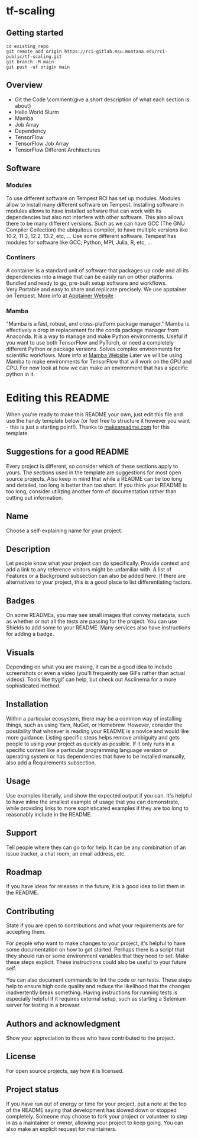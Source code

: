 # tf-scaling



## Getting started

```
cd existing_repo
git remote add origin https://rci-gitlab.msu.montana.edu/rci-public/tf-scaling.git
git branch -M main
git push -uf origin main
```

## Overview

- Git the Code  \comment{give a short description of what each section is about}
- Hello World Slurm
- Mamba
- Job Array
- Dependency
- TensorFlow
- TensorFlow Job Array
- TensorFlow Different Architectures 


## Software

### Modules

To use different software on Tempest RCI has set up modules.
Modules allow to install many different software on Tempest.
Installing software in modules allows to have installed software that can work with its dependencies but also not interfere with other software.
This also allows there to be many different versions.
Such as we can have GCC (The GNU Compiler Collection) the ubiquitous compiler, to have multiple versions like 10.2, 11.3, 12.2, 13.2, etc, ...
Use some different software.
Tempest has modules for software like GCC, Python, MPI, Julia, R, etc, ...

### Continers

A container is a standard unit of software that packages up code and all its dependencies into a image that can be easily ran on other platforms.
Bundled and ready to go, pre-built setup software and workflows.  
Very Portable and easy to share and replicate precisely.
We use apptainer on Tempest.
More info at [Apptainer Website](https://apptainer.org/docs/user/latest/)

### Mamba

"Mamba is a fast, robust, and cross-platform package manager."
Mamba is effectively a drop in replacement for the conda package manager from Anaconda. 
It is a way to manage and make Python environments.
Useful if you want to use both TensorFlow and PyTorch, or need a completely different Python or package versions.
Solves complex environments for scientific workflows.
More info at [Mamba Website](https://mamba.readthedocs.io/en/latest/index.html)
Later we will be using Mamba to make environments for TensorFlow that will work on the GPU and CPU.
For now look at how we can make an environment that has a specific python in it.

# Editing this README

When you're ready to make this README your own, just edit this file and use the handy template below (or feel free to structure it however you want - this is just a starting point!). Thanks to [makeareadme.com](https://www.makeareadme.com/) for this template.

## Suggestions for a good README

Every project is different, so consider which of these sections apply to yours. The sections used in the template are suggestions for most open source projects. Also keep in mind that while a README can be too long and detailed, too long is better than too short. If you think your README is too long, consider utilizing another form of documentation rather than cutting out information.

## Name
Choose a self-explaining name for your project.

## Description
Let people know what your project can do specifically. Provide context and add a link to any reference visitors might be unfamiliar with. A list of Features or a Background subsection can also be added here. If there are alternatives to your project, this is a good place to list differentiating factors.

## Badges
On some READMEs, you may see small images that convey metadata, such as whether or not all the tests are passing for the project. You can use Shields to add some to your README. Many services also have instructions for adding a badge.

## Visuals
Depending on what you are making, it can be a good idea to include screenshots or even a video (you'll frequently see GIFs rather than actual videos). Tools like ttygif can help, but check out Asciinema for a more sophisticated method.

## Installation
Within a particular ecosystem, there may be a common way of installing things, such as using Yarn, NuGet, or Homebrew. However, consider the possibility that whoever is reading your README is a novice and would like more guidance. Listing specific steps helps remove ambiguity and gets people to using your project as quickly as possible. If it only runs in a specific context like a particular programming language version or operating system or has dependencies that have to be installed manually, also add a Requirements subsection.

## Usage
Use examples liberally, and show the expected output if you can. It's helpful to have inline the smallest example of usage that you can demonstrate, while providing links to more sophisticated examples if they are too long to reasonably include in the README.

## Support
Tell people where they can go to for help. It can be any combination of an issue tracker, a chat room, an email address, etc.

## Roadmap
If you have ideas for releases in the future, it is a good idea to list them in the README.

## Contributing
State if you are open to contributions and what your requirements are for accepting them.

For people who want to make changes to your project, it's helpful to have some documentation on how to get started. Perhaps there is a script that they should run or some environment variables that they need to set. Make these steps explicit. These instructions could also be useful to your future self.

You can also document commands to lint the code or run tests. These steps help to ensure high code quality and reduce the likelihood that the changes inadvertently break something. Having instructions for running tests is especially helpful if it requires external setup, such as starting a Selenium server for testing in a browser.

## Authors and acknowledgment
Show your appreciation to those who have contributed to the project.

## License
For open source projects, say how it is licensed.

## Project status
If you have run out of energy or time for your project, put a note at the top of the README saying that development has slowed down or stopped completely. Someone may choose to fork your project or volunteer to step in as a maintainer or owner, allowing your project to keep going. You can also make an explicit request for maintainers.
